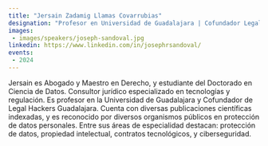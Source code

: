 ```yaml
---
title: "Jersain Zadamig Llamas Covarrubias"
designation: "Profesor en Universidad de Guadalajara | Cofundador Legal Hackers Guadalajara"
images:
 - images/speakers/joseph-sandoval.jpg
linkedin: https://www.linkedin.com/in/josephrsandoval/
events:
 - 2024
---
```


Jersain es Abogado y Maestro en Derecho, y estudiante del Doctorado en Ciencia de Datos. Consultor jurídico especializado en tecnologías y regulación. Es profesor en la Universidad de Guadalajara y Cofundador de Legal Hackers Guadalajara. Cuenta con diversas publicaciones científicas indexadas, y es reconocido por diversos organismos públicos en protección de datos personales. Entre sus áreas de especialidad destacan: protección de datos, propiedad intelectual, contratos tecnológicos, y ciberseguridad. 